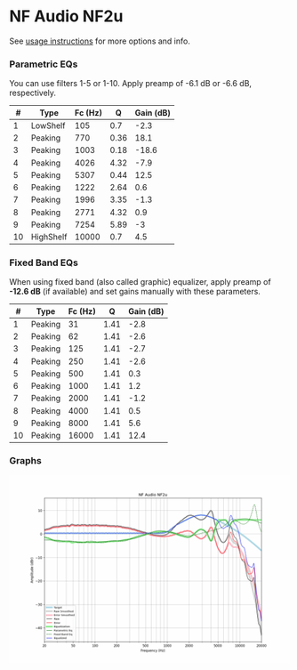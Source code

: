 # NF Audio NF2u
See [usage instructions](https://github.com/jaakkopasanen/AutoEq#usage) for more options and info.

### Parametric EQs
You can use filters 1-5 or 1-10. Apply preamp of -6.1 dB or -6.6 dB, respectively.

|   # | Type      |   Fc (Hz) |    Q |   Gain (dB) |
|-----|-----------|-----------|------|-------------|
|   1 | LowShelf  |       105 | 0.7  |        -2.3 |
|   2 | Peaking   |       770 | 0.36 |        18.1 |
|   3 | Peaking   |      1003 | 0.18 |       -18.6 |
|   4 | Peaking   |      4026 | 4.32 |        -7.9 |
|   5 | Peaking   |      5307 | 0.44 |        12.5 |
|   6 | Peaking   |      1222 | 2.64 |         0.6 |
|   7 | Peaking   |      1996 | 3.35 |        -1.3 |
|   8 | Peaking   |      2771 | 4.32 |         0.9 |
|   9 | Peaking   |      7254 | 5.89 |        -3   |
|  10 | HighShelf |     10000 | 0.7  |         4.5 |

### Fixed Band EQs
When using fixed band (also called graphic) equalizer, apply preamp of **-12.6 dB** (if available) and set gains manually with these parameters.

|   # | Type    |   Fc (Hz) |    Q |   Gain (dB) |
|-----|---------|-----------|------|-------------|
|   1 | Peaking |        31 | 1.41 |        -2.8 |
|   2 | Peaking |        62 | 1.41 |        -2.6 |
|   3 | Peaking |       125 | 1.41 |        -2.7 |
|   4 | Peaking |       250 | 1.41 |        -2.6 |
|   5 | Peaking |       500 | 1.41 |         0.3 |
|   6 | Peaking |      1000 | 1.41 |         1.2 |
|   7 | Peaking |      2000 | 1.41 |        -1.2 |
|   8 | Peaking |      4000 | 1.41 |         0.5 |
|   9 | Peaking |      8000 | 1.41 |         5.6 |
|  10 | Peaking |     16000 | 1.41 |        12.4 |

### Graphs
![](./NF%20Audio%20NF2u.png)
